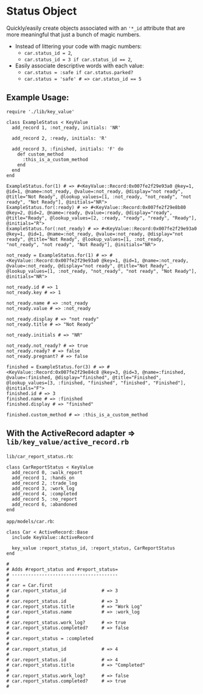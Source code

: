 
# Status Object

Quickly/easily create objects associated with an `'*_id` attribute that are more
meaningful that just a bunch of magic numbers.

* Instead of littering your code with magic numbers:
  * `car.status_id = 2`,
  * `car.status_id = 3 if car.status_id == 2`,
* Easily associate descriptive words with each value:
  * `car.status = :safe if car.status.parked?`
  * `car.status = 'safe' # => car.status_id == 5`

## Example Usage:

    require './lib/key_value'

    class ExampleStatus < KeyValue
      add_record 1, :not_ready, initials: 'NR'

      add_record 2, :ready, initials: 'R'

      add_record 3, :finished, initials: 'F' do
        def custom_method
          :this_is_a_custom_method
        end
      end
    end

    ExampleStatus.for(1) # => #<KeyValue::Record:0x007fe2f29e93a0 @key=1, @id=1, @name=:not_ready, @value=:not_ready, @display="not ready", @title="Not Ready", @lookup_values=[1, :not_ready, "not_ready", "not ready", "Not Ready"], @initials="NR">
    ExampleStatus.for(:ready) # => #<KeyValue::Record:0x007fe2f29e8b80 @key=2, @id=2, @name=:ready, @value=:ready, @display="ready", @title="Ready", @lookup_values=[2, :ready, "ready", "ready", "Ready"], @initials="R">
    ExampleStatus.for(:not_ready) # => #<KeyValue::Record:0x007fe2f29e93a0 @key=1, @id=1, @name=:not_ready, @value=:not_ready, @display="not ready", @title="Not Ready", @lookup_values=[1, :not_ready, "not_ready", "not ready", "Not Ready"], @initials="NR">

    not_ready = ExampleStatus.for(1) # => #<KeyValue::Record:0x007fe2f29e93a0 @key=1, @id=1, @name=:not_ready, @value=:not_ready, @display="not ready", @title="Not Ready", @lookup_values=[1, :not_ready, "not_ready", "not ready", "Not Ready"], @initials="NR">

    not_ready.id # => 1
    not_ready.key # => 1

    not_ready.name # => :not_ready
    not_ready.value # => :not_ready

    not_ready.display # => "not ready"
    not_ready.title # => "Not Ready"

    not_ready.initials # => "NR"

    not_ready.not_ready? # => true
    not_ready.ready? # => false
    not_ready.pregnant? # => false

    finished = ExampleStatus.for(3) # => #<KeyValue::Record:0x007fe2f29e84c8 @key=3, @id=3, @name=:finished, @value=:finished, @display="finished", @title="Finished", @lookup_values=[3, :finished, "finished", "finished", "Finished"], @initials="F">
    finished.id # => 3
    finished.name # => :finished
    finished.display # => "finished"

    finished.custom_method # => :this_is_a_custom_method


## With the ActiveRecord adapter => `lib/key_value/active_record.rb`


`lib/car_report_status.rb`:

    class CarReportStatus < KeyValue
      add_record 0, :walk_report
      add_record 1, :hands_on
      add_record 2, :trade_log
      add_record 3, :work_log
      add_record 4, :completed
      add_record 5, :no_report
      add_record 6, :abandoned
    end


`app/models/car.rb`:

    class Car < ActiveRecord::Base
      include KeyValue::ActiveRecord

      key_value :report_status_id, :report_status, CarReportStatus
    end

    #
    # Adds #report_status and #report_status=
    # ---------------------------------------
    #
    # car = Car.first
    # car.report_status_id             # => 3
    #
    # car.report_status.id             # => 3
    # car.report_status.title          # => "Work Log"
    # car.report_status.name           # => :work_log
    #
    # car.report_status.work_log?      # => true
    # car.report_status.completed?     # => false
    #
    # car.report_status = :completed
    #
    # car.report_status_id             # => 4
    #
    # car.report_status.id             # => 4
    # car.report_status.title          # => "Completed"
    #
    # car.report_status.work_log?      # => false
    # car.report_status.completed?     # => true
    #





